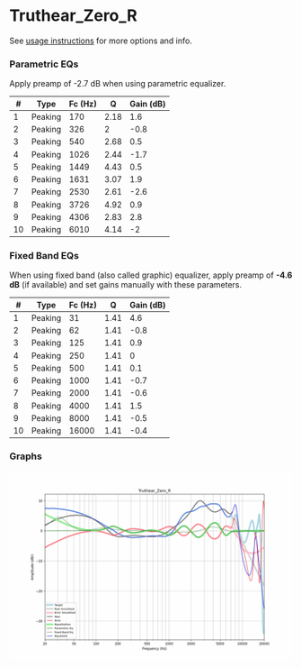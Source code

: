 # Truthear_Zero_R
See [usage instructions](https://github.com/jaakkopasanen/AutoEq#usage) for more options and info.

### Parametric EQs
Apply preamp of -2.7 dB when using parametric equalizer.

|   # | Type    |   Fc (Hz) |    Q |   Gain (dB) |
|-----|---------|-----------|------|-------------|
|   1 | Peaking |       170 | 2.18 |         1.6 |
|   2 | Peaking |       326 | 2    |        -0.8 |
|   3 | Peaking |       540 | 2.68 |         0.5 |
|   4 | Peaking |      1026 | 2.44 |        -1.7 |
|   5 | Peaking |      1449 | 4.43 |         0.5 |
|   6 | Peaking |      1631 | 3.07 |         1.9 |
|   7 | Peaking |      2530 | 2.61 |        -2.6 |
|   8 | Peaking |      3726 | 4.92 |         0.9 |
|   9 | Peaking |      4306 | 2.83 |         2.8 |
|  10 | Peaking |      6010 | 4.14 |        -2   |

### Fixed Band EQs
When using fixed band (also called graphic) equalizer, apply preamp of **-4.6 dB** (if available) and set gains manually with these parameters.

|   # | Type    |   Fc (Hz) |    Q |   Gain (dB) |
|-----|---------|-----------|------|-------------|
|   1 | Peaking |        31 | 1.41 |         4.6 |
|   2 | Peaking |        62 | 1.41 |        -0.8 |
|   3 | Peaking |       125 | 1.41 |         0.9 |
|   4 | Peaking |       250 | 1.41 |         0   |
|   5 | Peaking |       500 | 1.41 |         0.1 |
|   6 | Peaking |      1000 | 1.41 |        -0.7 |
|   7 | Peaking |      2000 | 1.41 |        -0.6 |
|   8 | Peaking |      4000 | 1.41 |         1.5 |
|   9 | Peaking |      8000 | 1.41 |        -0.5 |
|  10 | Peaking |     16000 | 1.41 |        -0.4 |

### Graphs
![](./Truthear_Zero_R.png)
